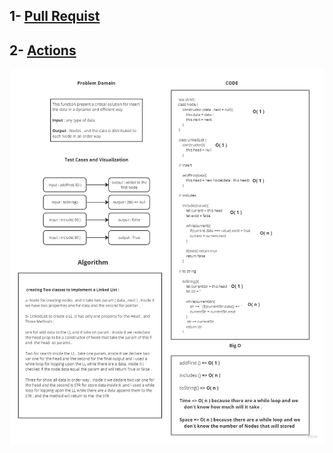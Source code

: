 ## 1- [Pull Requist](https://github.com/ehabsalhi/data-structures-and-algorithms/pull/4)
## 2- [Actions](https://github.com/ehabsalhi/data-structures-and-algorithms/actions)
![Linked List](LL.jpg)
